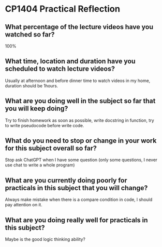 # CP1404 Practical Reflection

## What percentage of the lecture videos have you watched so far?

100%

## What time, location and duration have you scheduled to watch lecture videos?

Usually at afternoon and before dinner time to watch videos in my home, duration should be 1hours.

## What are you doing well in the subject so far that you will keep doing?

Try to finish homework as soon as possible, write docstring in function, try to write pseudocode
before write code.

## What do you need to stop or change in your work for this subject overall so far?

Stop ask ChatGPT when I have some question (only some questions, I never use chat to write a whole program)

## What are you currently doing poorly for practicals in this subject that you will change?

Always make mistake when there is a compare condition in code, I should pay attention on it.

## What are you doing really well for practicals in this subject?

Maybe is the good logic thinking ability?
